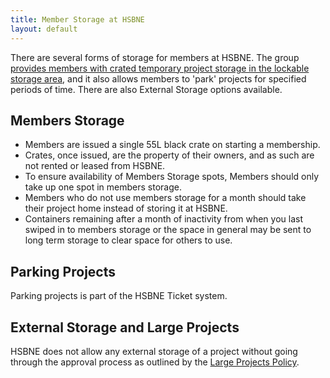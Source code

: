 ```yaml
---
title: Member Storage at HSBNE
layout: default
---
```


There are several forms of storage for members at HSBNE. The group [provides members with crated temporary project storage in the lockable storage area](/admin/meeting/20130115.html), and it also allows members to 'park' projects for specified periods of time. There are also External Storage options available.

## Members Storage

* Members are issued a single 55L black crate on starting a membership.
* Crates, once issued, are the property of their owners, and as such are not rented or leased from HSBNE.
* To ensure availability of Members Storage spots, Members should only take up one spot in members storage.
* Members who do not use members storage for a month should take their project home instead of storing it at HSBNE.
* Containers remaining after a month of inactivity from when you last swiped in to members storage or the space in general may be sent to long term storage to clear space for others to use.


## Parking Projects

Parking projects is part of the HSBNE Ticket system.

## External Storage and Large Projects

HSBNE does not allow any external storage of a project without going through the approval process as outlined by the [Large Projects Policy](/admin/largeprojects).
